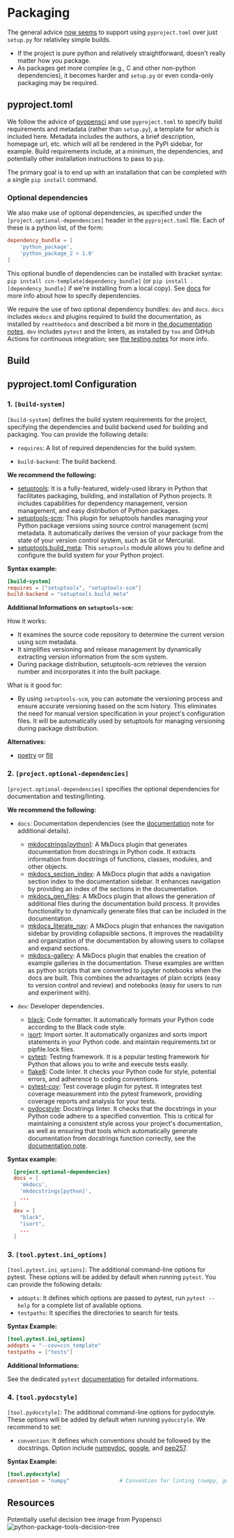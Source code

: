 # Packaging

The general advice [now seems](https://www.pyopensci.org/python-package-guide/package-structure-code/pyproject-toml-python-package-metadata.html) to support using `pyproject.toml` over just `setup.py` for relativley simple builds.

- If the project is pure python and relatively straightforward, doesn't really matter how you package.
- As packages get more complex (e.g., C and other non-python dependencies), it becomes harder and `setup.py` or even conda-only packaging may be required.

## pyproject.toml

We follow the advice of
[pyopensci](https://www.pyopensci.org/python-package-guide/package-structure-code/pyproject-toml-python-package-metadata.html)
and use `pyproject.toml` to specify build requirements and metadata (rather than
`setup.py`), a template for which is included here. Metadata includes the
authors, a brief description, homepage url, etc. which will all be rendered in
the PyPI sidebar, for example. Build requirements include, at a minimum, the
dependencies, and potentially other installation instructions to pass to `pip`.

The primary goal is to end up with an installation that can be completed with a
single `pip install` command.

### Optional dependencies

We also make use of optional dependencies, as specified under the
`[project.optional-dependencies]` header in the `pyproject.toml` file. Each of
these is a python list, of the form: 

```toml
dependency_bundle = [
    'python_package',
    'python_package_2 > 1.0'
]
```


This optional bundle of dependencies can be installed with bracket syntax: `pip
install ccn-template[dependency_bundle]` (or `pip install .[dependency_bundle]`
if we're installing from a local copy). See
[docs](https://packaging.python.org/en/latest/specifications/declaring-project-metadata/#dependencies-optional-dependencies)
for more info about how to specify dependencies.

We require the use of two optional dependency bundles: `dev` and `docs`. `docs`
includes `mkdocs` and plugins required to build the documentation, as installed
by `readthedocs` and described a bit more in [the documentation
notes](03-documentation.md). `dev` includes `pytest` and the linters, as
installed by `tox` and GitHub Actions for continuous integration; see [the
testing notes](05-linters-and-tests.md) for more info.

## Build

## pyproject.toml Configuration

### 1. `[build-system]` 

`[build-system]` defines the build system requirements for the project, specifying the dependencies and build backend used for building and packaging. You can provide the following details:

  - `requires`: A list of required dependencies for the build system.

  - `build-backend`: The build backend.

   **We recommend the following:**
    
   - [setuptools](https://setuptools.pypa.io/en/latest/): It is a fully-featured, widely-used library in Python that facilitates packaging, building, and installation of Python projects. It includes capabilities for dependency management, version management, and easy distribution of Python packages.
   - [setuptools-scm](https://pypi.org/project/setuptools-scm/): This plugin for setuptools handles managing your Python package versions using source control management (scm) metadata. It automatically derives the version of your package from the state of your version control system, such as Git or Mercurial.
   - [setuptools.build_meta](https://setuptools.pypa.io/en/latest/build_meta.html): This `setuptools` module allows you to define and configure the build system for your Python project.

   **Syntax example:**
   
   ```toml
   [build-system]
   requires = ["setuptools", "setuptools-scm"]  
   build-backend = "setuptools.build_meta"
   ```

   **Additional Informations on `setuptools-scm`:**

   How it works:

   - It examines the source code repository to determine the current version using scm metadata.
   - It simplifies versioning and release management by dynamically extracting version information from the scm system.
   - During package distribution, setuptools-scm retrieves the version number and incorporates it into the built package.
   
   What is it good for:
   
   - By using `setuptools-scm`, you can automate the versioning process and ensure accurate versioning based on the scm history. This eliminates the need for manual version specification in your project's configuration files. It will be automatically used by setuptools for managing versioning during package distribution.

   **Alternatives:**

   - [poetry](https://python-poetry.org/) or [flit](https://pypi.org/project/flit/)

### 2. `[project.optional-dependencies]`

`[project.optional-dependencies]` specifies the optional dependencies for documentation and testing/linting.

   **We recommend the following:**

   - `docs`: Documentation dependencies (see the [documentation](03-documentation.md) note for additional details).
     - [mkdocstrings[python]](https://mkdocstrings.github.io/): A MkDocs plugin that generates documentation from docstrings in Python code. It extracts information from docstrings of functions, classes, modules, and other objects.
     - [mkdocs_section_index](https://oprypin.github.io/mkdocs-section-index/): A MkDocs plugin that adds a navigation section index to the documentation sidebar. It enhances navigation by providing an index of the sections in the documentation.
     - [mkdocs_gen_files](https://oprypin.github.io/mkdocs-gen-files/): A MkDocs plugin that allows the generation of additional files during the documentation build process. It provides functionality to dynamically generate files that can be included in the documentation.
     - [mkdocs_literate_nav](https://oprypin.github.io/mkdocs-literate-nav/): A MkDocs plugin that enhances the navigation sidebar by providing collapsible sections. It improves the readability and organization of the documentation by allowing users to collapse and expand sections.
     - [mkdocs-gallery](https://smarie.github.io/mkdocs-gallery/): A MkDocs plugin that enables the creation of example galleries in the documentation. These examples are written as python scripts that are converted to jupyter notebooks when the docs are built. This combines the advantages of plain scripts (easy to version control and review) and notebooks (easy for users to run and experiment with).


   - `dev`: Developer dependencies.
     - [black](https://black.readthedocs.io/en/latest/): Code formatter. It automatically formats your Python code according to the Black code style.
     - [isort](https://isort.readthedocs.io/en/latest/): Import sorter. It automatically organizes and sorts import statements in your Python code.
     and maintain requirements.txt or pipfile.lock files.
     - [pytest](https://docs.pytest.org/en/7.3.x/): Testing framework. It is a popular testing framework for Python that allows you to write and execute tests easily.
     - [flake8](https://flake8.pycqa.org/en/latest/): Code linter. It checks your Python code for style, potential errors, and adherence to coding conventions.
     - [pytest-cov](https://pytest-cov.readthedocs.io/en/latest/): Test coverage plugin for pytest. It integrates test coverage measurement into the pytest framework, providing coverage reports and analysis for your tests.
     - [pydocstyle](http://www.pydocstyle.org/en/latest/index.html): Docstrings linter. It checks that the docstrings in your Python code adhere to a specified convention. This is critical for maintaining a consistent style across your project's documentation, as well as ensuring that tools which automatically generate documentation from docstrings function correctly, see the [documentation note](03-documentation.md#generating-reference-documentation-from-docstrings-).     
  
  **Syntax example:**
  ```toml
    [project.optional-dependencies]
    docs = [
      'mkdocs',
      'mkdocstrings[python]',
      ...
    ]
    dev = [
      "black", 
      "isort",                       
      ...
    ]
  ```

### 3. `[tool.pytest.ini_options]` 

`[tool.pytest.ini_options]`: The additional command-line options for pytest. These options will be added by default when running `pytest`. You can provide the following details:

   - `addopts`: It defines which options are passed to pytest, run `pytest --help` for a complete list of available options.
   - `testpaths`: It specifies the directories to search for tests.
   
  **Syntax Example:**
  ```toml
  [tool.pytest.ini_options]
  addopts = "--cov=ccn_template"
  testpaths = ["tests"]
  ```

  **Additional Informations:**
  
  See the dedicated `pytest` [documentation](https://docs.pytest.org/en/latest/reference/reference.html#ini-options-ref) for detailed informations.

### 4. `[tool.pydocstyle]`

`[tool.pydocstyle]`: The additional command-line options for pydocstyle. These options will be added by default when running `pydocstyle`. We recommend to set:

   - `convention`: It defines which conventions should be followed by the docstrings. Option include [numpydoc](https://github.com/numpy/numpydoc), [google](https://google.github.io/styleguide/pyguide.html), and [pep257](http://www.python.org/dev/peps/pep-0257/).

**Syntax Example:**
```toml
[tool.pydocstyle]
convention = "numpy"                # Convention for linting (numpy, google, pep257)
```

## Resources
Potentially useful decision tree image from Pyopensci     
![python-package-tools-decision-tree](https://github.com/flatironinstitute/ccn-template/assets/6643322/2bc2f9a0-c989-4b0a-92d1-ec52693400fc)
